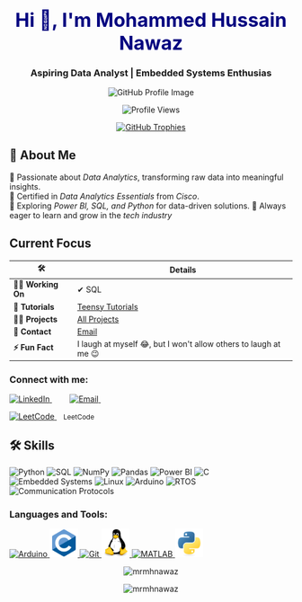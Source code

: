 <h1 align="center" style="font-size: 34px; color: #000080;">Hi 👋, I'm Mohammed Hussain Nawaz</h1>
<h3 align="center">Aspiring Data Analyst | Embedded Systems Enthusias</h3>
<p align="center">
  <img src="https://images.playground.com/88983e3f47da41e990498e442f748ab1.jpeg" alt="GitHub Profile Image" width="450" height="260" />
</p>



<p align="center">
  <img src="https://komarev.com/ghpvc/?username=mrmhnawaz&label=Profile%20Views&color=0e75b6&style=for-the-badge" alt="Profile Views" />
</p>

<p align="center">
  <a href="https://github.com/ryo-ma/github-profile-trophy">
    <img src="https://github-profile-trophy.vercel.app/?username=mrmhnawaz&theme=onedark&column=3&margin-w=15&margin-h=15&no-frame=true" alt="GitHub Trophies" style="width: 40%;" />
  </a>
</p>

## 🚀 About Me  

🔹 Passionate about *Data Analytics*, transforming raw data into meaningful insights.  
🔹 Certified in *Data Analytics Essentials* from *Cisco*.  
🔹 Exploring *Power BI, SQL, and Python* for data-driven solutions. 
🔹 Always eager to learn and grow in the *tech industry*

## Current Focus

| 🛠️ | Details |
|---|---|
| **🔭💫 Working On** | ✔ SQL | Python | Power BI | Excel |
| **🧐 Tutorials** | [Teensy Tutorials](https://github.com/mrmhnawaz/Teensy-4.0-NXP-i.MX-RT1062-Tutorials) |
| **👨‍💻 Projects** | [All Projects](https://github.com/mrmhnawaz) |
| **📨 Contact** | [Email](mailto:mdhussainnawaz19@gmail.com) |
| **⚡ Fun Fact** | I laugh at myself 😂, but I won't allow others to laugh at me 😉 |



<h3 align="left">Connect with me:</h3>
<p align="left">
  <a href="https://linkedin.com/in/mohammed-hussain-nawaz-7a972b1b8" target="_blank" rel="noopener noreferrer">
    <img src="https://img.icons8.com/color/48/000000/linkedin.png" alt="LinkedIn" width="45" height="40"/>
  </a>&nbsp;&nbsp;
  <span style="font-size: 14px;"> </span>&nbsp;&nbsp;&nbsp;&nbsp;
  
  <a href="mailto:mdhussainnawaz19@gmail.com" target="_blank" rel="noopener noreferrer">
    <img src="https://img.icons8.com/fluent/48/000000/gmail.png" alt="Email" width="35" height="40"/>
  </a>&nbsp;&nbsp;
  <span style="font-size: 14px;"> </span>
</p>

<p align="left">
  <a href="https://leetcode.com/u/mhnawaz/" target="_blank" rel="noopener noreferrer">
    <img src="https://raw.githubusercontent.com/rahuldkjain/github-profile-readme-generator/master/src/images/icons/Social/leet-code.svg" alt="LeetCode" width="40" height="40"/>
  </a>&nbsp;&nbsp;
  <span style="font-size: 12px;">LeetCode</span>
</p>


## 🛠️ Skills

![Python](https://img.shields.io/badge/Python-3776AB?style=for-the-badge&logo=python&logoColor=white)
![SQL](https://img.shields.io/badge/SQL-4479A1?style=for-the-badge&logo=postgresql&logoColor=white)
![NumPy](https://img.shields.io/badge/NumPy-013243?style=for-the-badge&logo=numpy&logoColor=white)
![Pandas](https://img.shields.io/badge/Pandas-150458?style=for-the-badge&logo=pandas&logoColor=white)
![Power BI](https://img.shields.io/badge/Power_BI-F2C811?style=for-the-badge&logo=powerbi&logoColor=black)
![C](https://img.shields.io/badge/C-A8B9CC?style=for-the-badge&logo=c&logoColor=white)   
![Embedded Systems](https://img.shields.io/badge/Embedded_Systems-0078D4?style=for-the-badge&logo=embedded&logoColor=white)
![Linux](https://img.shields.io/badge/Linux-FCC624?style=for-the-badge&logo=linux&logoColor=white)
![Arduino](https://img.shields.io/badge/Arduino-00979D?style=for-the-badge&logo=arduino&logoColor=white)
![RTOS](https://img.shields.io/badge/RTOS-00599C?style=for-the-badge&logo=linux&logoColor=white)
![Communication Protocols](https://img.shields.io/badge/Communication_Protocols-FF4500?style=for-the-badge)

<h3 align="left">Languages and Tools:</h3>
<p align="left">
  <a href="https://www.arduino.cc/" target="_blank" rel="noreferrer">
    <img src="https://cdn.worldvectorlogo.com/logos/arduino-1.svg" alt="Arduino" width="50" height="50" />
  </a>
  <a href="https://www.cprogramming.com/" target="_blank" rel="noreferrer">
    <img src="https://raw.githubusercontent.com/devicons/devicon/master/icons/c/c-original.svg" alt="C" width="50" height="50" />
  </a>
  <a href="https://git-scm.com/" target="_blank" rel="noreferrer">
    <img src="https://www.vectorlogo.zone/logos/git-scm/git-scm-icon.svg" alt="Git" width="50" height="50" />
  </a>
  <a href="https://www.linux.org/" target="_blank" rel="noreferrer">
    <img src="https://raw.githubusercontent.com/devicons/devicon/master/icons/linux/linux-original.svg" alt="Linux" width="50" height="50" />
  </a>
  <a href="https://www.mathworks.com/" target="_blank" rel="noreferrer">
    <img src="https://upload.wikimedia.org/wikipedia/commons/2/21/Matlab_Logo.png" alt="MATLAB" width="50" height="50" />
  </a>
  <a href="https://www.python.org" target="_blank" rel="noreferrer">
    <img src="https://raw.githubusercontent.com/devicons/devicon/master/icons/python/python-original.svg" alt="Python" width="50" height="50" />
  </a>
</p>

<p align="center">
  <img src="https://github-readme-stats.vercel.app/api/top-langs?username=mrmhnawaz&show_icons=true&locale=en&layout=compact&theme=dark" alt="mrmhnawaz" />
</p>

<p align="center">
  <img src="https://github-readme-stats.vercel.app/api?username=mrmhnawaz&show_icons=true&locale=en&theme=dark" alt="mrmhnawaz" />
</p>
